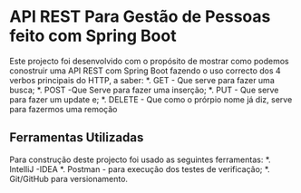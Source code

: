 # API REST Para Gestão de Pessoas feito com Spring Boot

Este projecto foi desenvolvido com o propósito de mostrar como podemos conostruir uma API REST com Spring Boot fazendo o uso correcto dos 4 verbos principais do HTTP, a saber:
*. GET - Que serve para fazer uma busca;
*. POST -Que Serve para fazer uma inserção;
*. PUT - Que serve para fazer um update e;
*. DELETE - Que como o prórpio nome já diz, serve para fazermos uma remoção

## Ferramentas Utilizadas
Para construção deste projecto foi usado as seguintes ferramentas:
*. IntelliJ -IDEA
*. Postman - para execução dos testes de verificação;
*. Git/GitHub para versionamento.

